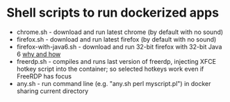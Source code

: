 Shell scripts to run dockerized apps
====================================

* chrome.sh - download and run latest chrome (by default with no sound)
* firefox.sh - download and run latest firefox (by default with no sound)
* firefox-with-java6.sh - download and run 32-bit firefox with 32-bit Java 6 [why and how](https://www.reddit.com/r/linuxquestions/comments/2oebqn/problems_using_ilo_java_interface_with_java_7_and/)
* freerdp.sh - compiles and runs last version of freerdp, injecting XFCE hotkey script into the container; so selected hotkeys work even if FreeRDP has focus
* any.sh - run command line (e.g. "any.sh perl myscript.pl") in docker sharing current directory
